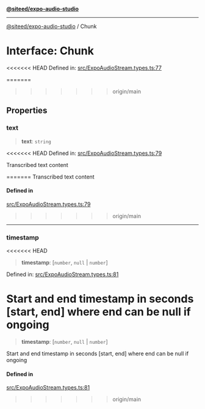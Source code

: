 [**@siteed/expo-audio-studio**](../README.md)

***

[@siteed/expo-audio-studio](../README.md) / Chunk

# Interface: Chunk

<<<<<<< HEAD
Defined in: [src/ExpoAudioStream.types.ts:77](https://github.com/deeeed/expo-audio-stream/blob/e90b868a404df260dd0a517e22d7898d08118617/packages/expo-audio-studio/src/ExpoAudioStream.types.ts#L77)

=======
>>>>>>> origin/main
## Properties

### text

> **text**: `string`

<<<<<<< HEAD
Defined in: [src/ExpoAudioStream.types.ts:79](https://github.com/deeeed/expo-audio-stream/blob/e90b868a404df260dd0a517e22d7898d08118617/packages/expo-audio-studio/src/ExpoAudioStream.types.ts#L79)

Transcribed text content

=======
Transcribed text content

#### Defined in

[src/ExpoAudioStream.types.ts:79](https://github.com/deeeed/expo-audio-stream/blob/391ce6bcc63b985ab716f16d8cf5ddac64968b09/packages/expo-audio-studio/src/ExpoAudioStream.types.ts#L79)

>>>>>>> origin/main
***

### timestamp

<<<<<<< HEAD
> **timestamp**: \[`number`, `null` \| `number`\]

Defined in: [src/ExpoAudioStream.types.ts:81](https://github.com/deeeed/expo-audio-stream/blob/e90b868a404df260dd0a517e22d7898d08118617/packages/expo-audio-studio/src/ExpoAudioStream.types.ts#L81)

Start and end timestamp in seconds [start, end] where end can be null if ongoing
=======
> **timestamp**: [`number`, `null` \| `number`]

Start and end timestamp in seconds [start, end] where end can be null if ongoing

#### Defined in

[src/ExpoAudioStream.types.ts:81](https://github.com/deeeed/expo-audio-stream/blob/391ce6bcc63b985ab716f16d8cf5ddac64968b09/packages/expo-audio-studio/src/ExpoAudioStream.types.ts#L81)
>>>>>>> origin/main
